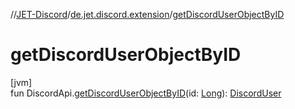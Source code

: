 //[JET-Discord](../../index.md)/[de.jet.discord.extension](index.md)/[getDiscordUserObjectByID](get-discord-user-object-by-i-d.md)

# getDiscordUserObjectByID

[jvm]\
fun DiscordApi.[getDiscordUserObjectByID](get-discord-user-object-by-i-d.md)(id: [Long](https://kotlinlang.org/api/latest/jvm/stdlib/kotlin/-long/index.html)): [DiscordUser](../de.jet.discord.user/-discord-user/index.md)
